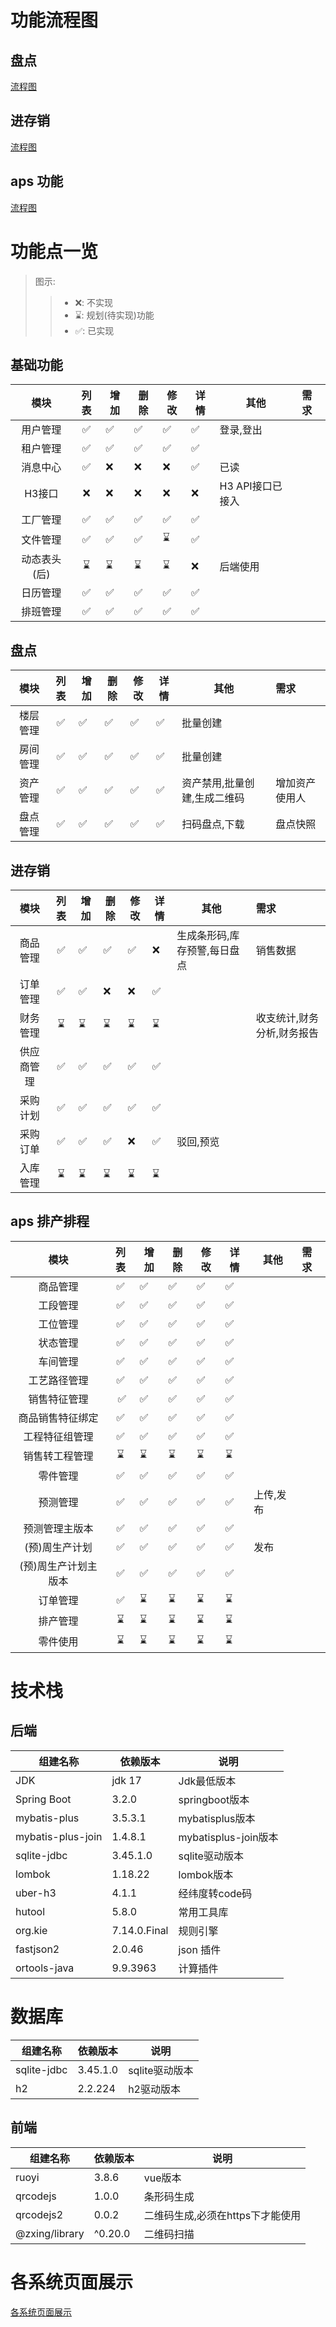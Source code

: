 # 功能流程图

## 盘点

[流程图](./doc/md/propertyCheck.md)

## 进存销

[流程图](./doc/md/jcx.md)

## aps 功能

[流程图](./doc/md/aps.md)

# 功能点一览

> 图示:
>> - ❌: 不实现
>> - ⌛️: 规划(待实现)功能
>> - ✅: 已实现

## 基础功能

|   模块    | 列表 | 增加 | 删除 | 修改 | 详情 | 其他          | 需求 |
|:-------:|:--:|----|----|----|----|-------------|:---|
|  用户管理   | ✅  | ✅  | ✅  | ✅  | ✅  | 登录,登出       |    |
|  租户管理   | ✅  | ✅  | ✅  | ✅  | ✅  |             |    |
|  消息中心   | ✅  | ❌  | ❌  | ❌  | ✅  | 已读          |    |
|  H3接口   | ❌  | ❌  | ❌  | ❌  | ❌  | H3 API接口已接入 |    |
|  工厂管理   | ✅  | ✅  | ✅  | ✅  | ✅  |             |    |
|  文件管理   | ✅  | ✅  | ✅  | ⌛️ | ✅  |             |    |
| 动态表头(后) | ⌛️ | ⌛️ | ⌛️ | ⌛️ | ❌  | 后端使用        |    |
|  日历管理   | ✅  | ✅️ | ✅️ | ✅  | ✅️ |             |    |
|  排班管理   | ✅️ | ✅️ | ✅️ | ✅️ | ✅️ |             |    |

## 盘点

|  模块  | 列表 | 增加 | 删除 | 修改 | 详情 | 其他              | 需求      |
|:----:|:--:|----|----|----|----|-----------------|:--------|
| 楼层管理 | ✅  | ✅  | ✅  | ✅  | ✅  | 批量创建            |         |
| 房间管理 | ✅  | ✅  | ✅  | ✅  | ✅  | 批量创建            |         |
| 资产管理 | ✅  | ✅  | ✅  | ✅  | ✅  | 资产禁用,批量创建,生成二维码 | 增加资产使用人 |
| 盘点管理 | ✅  | ✅  | ✅  | ✅  | ✅  | 扫码盘点,下载         | 盘点快照    |

## 进存销

|  模块   | 列表 | 增加 | 删除 | 修改 | 详情 | 其他              | 需求             |
|:-----:|:--:|----|----|----|----|-----------------|:---------------|
| 商品管理  | ✅  | ✅  | ✅  | ✅  | ❌  | 生成条形码,库存预警,每日盘点 | 销售数据           |
| 订单管理  | ✅  | ✅  | ❌  | ❌  | ✅  |                 |                |
| 财务管理  | ⌛️ | ⌛️ | ⌛️ | ⌛️ | ⌛️ |                 | 收支统计,财务分析,财务报告 |
| 供应商管理 | ✅  | ✅  | ✅  | ✅  | ✅  |                 |                |
| 采购计划  | ✅  | ✅  | ✅  | ✅  | ✅  |                 |                |
| 采购订单  | ✅  | ✅  | ✅  | ❌  | ✅️ | 驳回,预览           |                |
| 入库管理  | ⌛️ | ⌛️ | ⌛️ | ⌛️ | ⌛️ |                 |                |

## aps 排产排程

|     模块      | 列表  | 增加  | 删除  | 修改  | 详情  | 其他    | 需求 |
|:-----------:|:---:|-----|-----|-----|-----|-------|:---|
|    商品管理     |  ✅  | ✅   | ✅   | ✅   | ✅️  |       |    |
|    工段管理     |  ✅  | ✅   | ✅   | ✅   | ✅️  |       |    |
|    工位管理     |  ✅  | ✅   | ✅   | ✅   | ✅️  |       |    |
|    状态管理     |  ✅  | ✅   | ✅   | ✅   | ✅️  |       |    |
|    车间管理     |  ✅  | ✅   | ✅️  | ✅️  | ✅   |       |    |
|   工艺路径管理    | ✅️  | ✅️️ | ✅️️ | ✅️️ | ✅️️ |       |    |
|   销售特征管理    | ️ ✅ | ✅️  | ✅️  | ✅   | ✅️  |       |    |
|  商品销售特征绑定   | ✅️  | ✅️  | ✅️  | ✅️  | ✅️  |       |    |
|   工程特征组管理   |  ✅  | ✅️  | ✅️  | ✅️  | ✅️  |       |    |
|   销售转工程管理   | ⌛️  | ⌛️  | ⌛️  | ⌛️  | ⌛️  |       |    |
|    零件管理     | ✅️  | ✅️  | ✅️  | ✅️  | ✅️  |       |    |
|    预测管理     | ✅️  | ✅️  | ✅️  | ✅️  | ✅️  | 上传,发布 |    |
|   预测管理主版本   | ✅️  | ✅️️ | ✅️️ | ✅️️ | ✅️  |       |    |
|  (预)周生产计划   | ✅️  | ✅️️ | ✅️️ | ✅️️ | ✅️  | 发布    |    |
| (预)周生产计划主版本 | ✅️  | ✅️️ | ✅️️ | ✅️️ | ✅️  |       |    |
|    订单管理     | ✅️️ | ⌛️  | ⌛️  | ⌛️  | ⌛️  |       |    |
|    排产管理     | ⌛️  | ⌛️  | ⌛️  | ⌛️  | ⌛️  |       |    |
|    零件使用     | ⌛️  | ⌛️  | ⌛️  | ⌛️  | ⌛️  |       |    |

# 技术栈

## 后端

| 组建名称              | 依赖版本         | 说明                 |
|-------------------|--------------|--------------------|
| JDK               | jdk 17       | Jdk最低版本            |
| Spring Boot       | 3.2.0        | springboot版本       |
| mybatis-plus      | 3.5.3.1      | mybatisplus版本      |
| mybatis-plus-join | 1.4.8.1      | mybatisplus-join版本 |
| sqlite-jdbc       | 3.45.1.0     | sqlite驱动版本         |
| lombok            | 1.18.22      | lombok版本           |
| uber-h3           | 4.1.1        | 经纬度转code码          |
| hutool            | 5.8.0        | 常用工具库              |
| org.kie           | 7.14.0.Final | 规则引擎               |
| fastjson2         | 2.0.46       | json 插件            |
| ortools-java      | 9.9.3963     | 计算插件               |

# 数据库

| 组建名称        | 依赖版本     | 说明         |
|-------------|----------|------------|
| sqlite-jdbc | 3.45.1.0 | sqlite驱动版本 |
| h2          | 2.2.224  | h2驱动版本     |

## 前端

| 组建名称           | 依赖版本    | 说明                  |
|----------------|---------|---------------------|
| ruoyi          | 3.8.6   | vue版本               |
| qrcodejs       | 1.0.0   | 条形码生成               |
| qrcodejs2      | 0.0.2   | 二维码生成,必须在https下才能使用 |
| @zxing/library | ^0.20.0 | 二维码扫描               |

# 各系统页面展示

[各系统页面展示](./doc/md/page-show.md)
